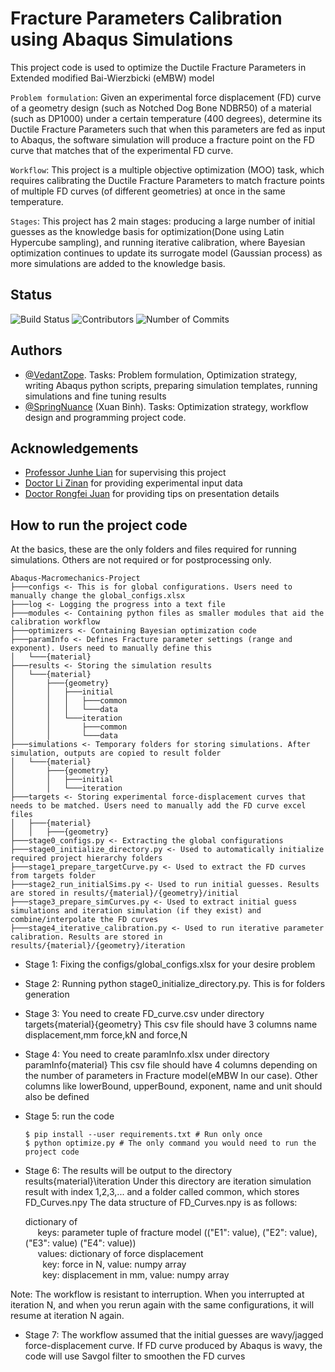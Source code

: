 
# Fracture Parameters Calibration using Abaqus Simulations

This project code is used to optimize the Ductile Fracture Parameters in Extended modified Bai-Wierzbicki (eMBW) model

`Problem formulation`: Given an experimental force displacement (FD) curve of a geometry design (such as Notched Dog Bone NDBR50) of a material (such as DP1000) under a certain temperature (400 degrees), determine its Ductile Fracture Parameters such that when this parameters are fed as input to Abaqus, the software simulation will produce a fracture point on the FD curve that matches that of the experimental FD curve.    

`Workflow`: This project is a multiple objective optimization (MOO) task, which requires calibrating the Ductile Fracture Parameters to match fracture points of multiple FD curves (of different geometries) at once in the same temperature. 

`Stages`: This project has 2 main stages: producing a large number of initial guesses as the knowledge basis for optimization(Done using Latin Hypercube sampling), and running iterative calibration, where Bayesian optimization continues to update its surrogate model (Gaussian process) as more simulations are added to the knowledge basis.

## Status

![Build Status](https://img.shields.io/badge/build-passing-brightgreen.svg)
![Contributors](https://img.shields.io/github/contributors/springnuance/Abaqus-Macromechanics-Project.svg)
![Number of Commits](https://img.shields.io/github/commit-activity/y/springnuance/Abaqus-Macromechanics-Project.svg)

## Authors

- [@VedantZope](https://www.github.com/VedantZope). Tasks: Problem formulation, Optimization strategy, writing Abaqus python scripts, preparing simulation templates, running simulations and fine tuning results
- [@SpringNuance](https://www.github.com/springnuance) (Xuan Binh). Tasks: Optimization strategy, workflow design and programming project code. 

## Acknowledgements

 - [Professor Junhe Lian](https://scholar.google.com/citations?user=HO6x8pkAAAAJ&hl=en) for supervising this project
 - [Doctor Li Zinan](https://www.researchgate.net/profile/Zinan-Li-2) for providing experimental input data
 - [Doctor Rongfei Juan](https://www.researchgate.net/profile/Rongfei-Juan) for providing tips on presentation details

## How to run the project code

At the basics, these are the only folders and files required for running simulations. Others are not required or for postprocessing only. 

```
Abaqus-Macromechanics-Project
├───configs <- This is for global configurations. Users need to manually change the global_configs.xlsx
├───log <- Logging the progress into a text file
├───modules <- Containing python files as smaller modules that aid the calibration workflow
├───optimizers <- Containing Bayesian optimization code
├───paramInfo <- Defines Fracture parameter settings (range and exponent). Users need to manually define this
│   └───{material}
├───results <- Storing the simulation results
│   └───{material}
│       ├───{geometry}
│       │   ├───initial
│       │   │   ├───common
│       │   │   └───data
│       │   └───iteration
│       │       ├───common
│       │       └───data
├───simulations <- Temporary folders for storing simulations. After simulation, outputs are copied to result folder
│   └───{material}
│       ├───{geometry}
│       │   ├───initial
│       │   └───iteration
├───targets <- Storing experimental force-displacement curves that needs to be matched. Users need to manually add the FD curve excel files
│   ├───{material}
│   │   ├───{geometry}
├───stage0_configs.py <- Extracting the global configurations
├───stage0_initialize_directory.py <- Used to automatically initialize required project hierarchy folders
├───stage1_prepare_targetCurve.py <- Used to extract the FD curves from targets folder
├───stage2_run_initialSims.py <- Used to run initial guesses. Results are stored in results/{material}/{geometry}/initial
├───stage3_prepare_simCurves.py <- Used to extract initial guess simulations and iteration simulation (if they exist) and combine/interpolate the FD curves
├───stage4_iterative_calibration.py <- Used to run iterative parameter calibration. Results are stored in results/{material}/{geometry}/iteration
```

- Stage 1: Fixing the configs/global_configs.xlsx for your desire problem

- Stage 2: Running python stage0_initialize_directory.py. This is for folders generation

- Stage 3: You need to create FD_curve.csv under directory targets\{material}\{geometry}
         This csv file should have 3 columns name displacement,mm force,kN and force,N
- Stage 4: You need to create paramInfo.xlsx under directory paramInfo\{material}
         This csv file should have 4 columns depending on the number of parameters in Fracture model(eMBW In our case). Other columns like lowerBound, upperBound, exponent, name and unit should also be defined

- Stage 5: run the code
  ```
  $ pip install --user requirements.txt # Run only once
  $ python optimize.py # The only command you would need to run the project code
  ```
- Stage 6: The results will be output to the directory results\{material}\iteration
         Under this directory are iteration simulation result with index 1,2,3,... and a folder called common, which stores FD_Curves.npy
         The data structure of FD_Curves.npy is as follows:

  dictionary of \
  &nbsp;&nbsp;&nbsp;&nbsp; keys: parameter tuple of fracture model (("E1": value), ("E2": value), ("E3": value) ("E4": value)) \
  &nbsp;&nbsp;&nbsp;&nbsp; values: dictionary of force displacement \
  &nbsp;&nbsp;&nbsp;&nbsp;&nbsp;&nbsp; key: force in N, value: numpy array \
  &nbsp;&nbsp;&nbsp;&nbsp;&nbsp;&nbsp; key: displacement in mm, value: numpy array 

Note: The workflow is resistant to interruption. When you interrupted at iteration N, and when you rerun again with the same configurations, it will resume at iteration N again. 
         
- Stage 7: The workflow assumed that the initial guesses are wavy/jagged force-displacement curve.
         If FD curve produced by Abaqus is wavy, the code will use Savgol filter to smoothen the FD curves
